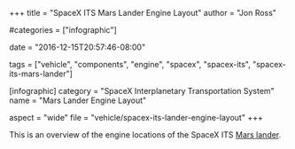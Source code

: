 +++
title = "SpaceX ITS Mars Lander Engine Layout"
author = "Jon Ross"

#categories = ["infographic"]

date = "2016-12-15T20:57:46-08:00"

tags = ["vehicle", "components", "engine", "spacex", "spacex-its", "spacex-its-mars-lander"]

[infographic]
category = "SpaceX Interplanetary Transportation System"
name = "Mars Lander Engine Layout"

aspect = "wide"
file = "vehicle/spacex-its-lander-engine-layout"
+++

This is an overview of the engine locations of the SpaceX ITS [Mars lander](/tags/spacex-its-mars-lander/).

<!--more-->

<!-- TODO -->
